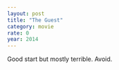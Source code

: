 ```yaml
---
layout: post
title: "The Guest"
category: movie
rate: 0
year: 2014
---
```


Good start but mostly terrible. Avoid.
